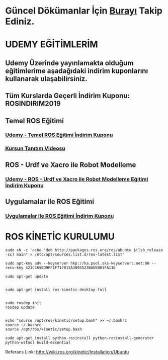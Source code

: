 # Güncel Dökümanlar İçin [Burayı](https://github.com/NevzatBOL/RACLAB/tree/master/ROS) Takip Ediniz.

# UDEMY EĞİTİMLERİM

## Udemy Üzerinde yayınlamakta olduğum eğitimlerime aşadağıdaki indirim kuponlarını kullanarak ulaşabilirsiniz.

## Tüm Kurslarda Geçerli İndirim Kuponu: ROSINDIRIM2019

## Temel ROS Eğitimi

### [Udemy - Temel ROS Eğitimi İndirim Kuponu](https://www.udemy.com/temel-ros-egitimi/?couponCode=ROSINDIRIM2019)

### [Kursun Tanıtım Videosu](https://youtu.be/K92_CLqbFT4)

## ROS - Urdf ve Xacro ile Robot Modelleme

### [Udemy - ROS - Urdf ve Xacro ile Robot Modelleme Eğitimi İndirim Kuponu](https://www.udemy.com/ros-ile-robot-modelleme/?couponCode=ROSINDIRIM2019)

## Uygulamalar ile ROS Eğitimi

### [Uygulamalar ile ROS Eğitimi İndirim Kuponu](https://www.udemy.com/uygulamalar-ile-ros-egitimi/?couponCode=ROSINDIRIM2019)

# ROS KİNETİC KURULUMU

	sudo sh -c 'echo "deb http://packages.ros.org/ros/ubuntu $(lsb_release -sc) main" > /etc/apt/sources.list.d/ros-latest.list'

	sudo apt-key adv --keyserver hkp://ha.pool.sks-keyservers.net:80 --recv-key 421C365BD9FF1F717815A3895523BAEEB01FA116

	sudo apt-get update


	sudo apt-get install ros-kinetic-desktop-full


	sudo rosdep init
	rosdep update


	echo "source /opt/ros/kinetic/setup.bash" >> ~/.bashrc
	source ~/.bashrc
	source /opt/ros/kinetic/setup.bash

	sudo apt-get install python-rosinstall python-rosinstall-generator python-wstool build-essential

Referans Link:
http://wiki.ros.org/kinetic/Installation/Ubuntu
